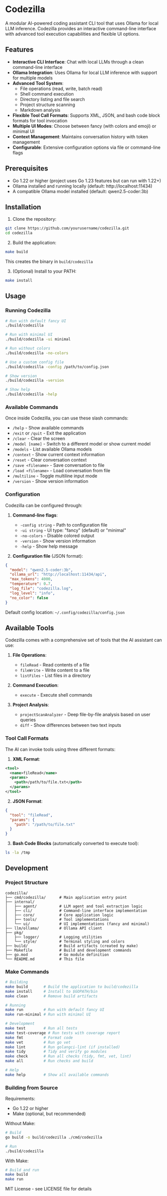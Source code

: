 # Codezilla

A modular AI-powered coding assistant CLI tool that uses Ollama for local LLM inference. Codezilla provides an interactive command-line interface with advanced tool execution capabilities and flexible UI options.

## Features

- **Interactive CLI Interface**: Chat with local LLMs through a clean command-line interface
- **Ollama Integration**: Uses Ollama for local LLM inference with support for multiple models
- **Advanced Tool System**: 
  - File operations (read, write, batch read)
  - Shell command execution
  - Directory listing and file search
  - Project structure scanning
  - Markdown analysis
- **Flexible Tool Call Formats**: Supports XML, JSON, and bash code block formats for tool invocation
- **Multiple UI Modes**: Choose between fancy (with colors and emoji) or minimal UI
- **Context Management**: Maintains conversation history with token management
- **Configurable**: Extensive configuration options via file or command-line flags

## Prerequisites

- Go 1.22 or higher (project uses Go 1.23 features but can run with 1.22+)
- Ollama installed and running locally (default: http://localhost:11434)
- A compatible Ollama model installed (default: qwen2.5-coder:3b)

## Installation

1. Clone the repository:
```bash
git clone https://github.com/yourusername/codezilla.git
cd codezilla
```

2. Build the application:
```bash
make build
```

This creates the binary in `build/codezilla`

3. (Optional) Install to your PATH:
```bash
make install
```

## Usage

### Running Codezilla

```bash
# Run with default fancy UI
./build/codezilla

# Run with minimal UI
./build/codezilla -ui minimal

# Run without colors
./build/codezilla -no-colors

# Use a custom config file
./build/codezilla -config /path/to/config.json

# Show version
./build/codezilla -version

# Show help
./build/codezilla -help
```

### Available Commands

Once inside Codezilla, you can use these slash commands:

- `/help` - Show available commands
- `/exit` or `/quit` - Exit the application
- `/clear` - Clear the screen
- `/model [name]` - Switch to a different model or show current model
- `/models` - List available Ollama models
- `/context` - Show current context information
- `/reset` - Clear conversation context
- `/save <filename>` - Save conversation to file
- `/load <filename>` - Load conversation from file
- `/multiline` - Toggle multiline input mode
- `/version` - Show version information

### Configuration

Codezilla can be configured through:

1. **Command-line flags**:
   - `-config string` - Path to configuration file
   - `-ui string` - UI type: "fancy" (default) or "minimal"
   - `-no-colors` - Disable colored output
   - `-version` - Show version information
   - `-help` - Show help message

2. **Configuration file** (JSON format):
```json
{
  "model": "qwen2.5-coder:3b",
  "ollama_url": "http://localhost:11434/api",
  "max_tokens": 4000,
  "temperature": 0.7,
  "log_file": "codezilla.log",
  "log_level": "info",
  "no_color": false
}
```

Default config location: `~/.config/codezilla/config.json`

## Available Tools

Codezilla comes with a comprehensive set of tools that the AI assistant can use:

1. **File Operations**:
   - `fileRead` - Read contents of a file
   - `fileWrite` - Write content to a file
   - `listFiles` - List files in a directory

2. **Command Execution**:
   - `execute` - Execute shell commands

3. **Project Analysis**:
   - `projectScanAnalyzer` - Deep file-by-file analysis based on user queries
   - `diff` - Show differences between two text inputs

### Tool Call Formats

The AI can invoke tools using three different formats:

1. **XML Format**:
```xml
<tool>
  <name>fileRead</name>
  <params>
    <path>/path/to/file.txt</path>
  </params>
</tool>
```

2. **JSON Format**:
```json
{
  "tool": "fileRead",
  "params": {
    "path": "/path/to/file.txt"
  }
}
```

3. **Bash Code Blocks** (automatically converted to execute tool):
```bash
ls -la /tmp
```

## Development

### Project Structure

```
codezilla/
├── cmd/codezilla/      # Main application entry point
├── internal/
│   ├── agent/          # LLM agent and tool extraction logic
│   ├── cli/            # Command-line interface implementation
│   ├── core/           # Core application logic
│   ├── tools/          # Tool implementations
│   └── ui/             # UI implementations (fancy and minimal)
├── llm/ollama/         # Ollama API client
├── pkg/
│   ├── logger/         # Logging utilities
│   └── style/          # Terminal styling and colors
├── build/              # Build artifacts (created by make)
├── Makefile            # Build and development commands
├── go.mod              # Go module definition
└── README.md           # This file
```

### Make Commands

```bash
# Building
make build       # Build the application to build/codezilla
make install     # Install to $GOPATH/bin
make clean       # Remove build artifacts

# Running
make run         # Run with default fancy UI
make run-minimal # Run with minimal UI

# Development
make test        # Run all tests
make test-coverage # Run tests with coverage report
make fmt         # Format code
make vet         # Run go vet
make lint        # Run golangci-lint (if installed)
make tidy        # Tidy and verify go modules
make check       # Run all checks (tidy, fmt, vet, lint)
make all         # Run checks and build

# Help
make help        # Show all available commands
```

### Building from Source

Requirements:
- Go 1.22 or higher
- Make (optional, but recommended)

Without Make:
```bash
# Build
go build -o build/codezilla ./cmd/codezilla

# Run
./build/codezilla
```

With Make:
```bash
# Build and run
make build
make run
```

MIT License - see LICENSE file for details